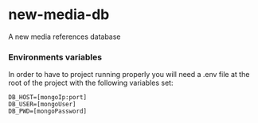 # new-media-db
A new media references database

### Environments variables
In order to have to project running properly you will need a .env file at the root
of the project with the following variables set:

```
DB_HOST=[mongoIp:port]
DB_USER=[mongoUser]
DB_PWD=[mongoPassword]

```
